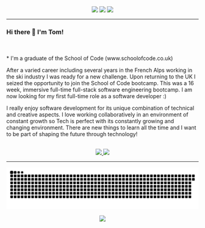 <div align="center"> 
  <a href="https://instagram.com/twjmorris" target="_blank"><img src="https://img.shields.io/badge/-Instagram-%23E4405F?style=for-the-badge&logo=instagram&logoColor=white" target="_blank"></a>
  <a href = "mailto: tom_morris@outlook.com"><img src="https://img.shields.io/badge/-Gmail-%23333?style=for-the-badge&logo=gmail&logoColor=white" target="_blank"></a>
  <a href="https://www.linkedin.com/in/tom-morris-24751863" target="_blank"><img src="https://img.shields.io/badge/-LinkedIn-%230077B5?style=for-the-badge&logo=linkedin&logoColor=white" target="_blank"></a> 
 </div>

<hr>

### Hi there 👋 I'm Tom!
<div>
 <br></br>
* I'm a graduate of the School of Code (www.schoolofcode.co.uk)

After a varied career including several years in the French Alps working in the ski industry I was ready for a new challenge. Upon returning to the UK I seized the opportunity to join the School of Code bootcamp. This was a 16 week, immersive full-time full-stack software engineering bootcamp. I am now looking for my first full-time role as a software developer :)

I really enjoy software development for its unique combination of technical and creative aspects. I love working collaboratively in an environment of constant growth so Tech is perfect with its constantly growing and changing environment. There are new things to learn all the time and I want to be part of shaping the future through technology!
</div>

##



<div align="center">
  <a href="https://github.com/Tommosaurus">
  <img height="150em" src="https://github-readme-stats.vercel.app/api?username=tommosaurus&show_icons=true&theme=light&include_all_commits=true&count_private=true"/>
  <img height="150em" src="https://github-readme-stats.vercel.app/api/top-langs/?username=tommosaurus&layout=compact&langs_count=16&theme=light"/>
</div>
  
<hr>


<p align="center"><img align="center" src="https://github.com/Tommosaurus/Tommosaurus/blob/output/github-contribution-grid-snake.svg" /></p>
  
  <p align="center"><img align="center" src="https://komarev.com/ghpvc/?username=tommosaurus&color=green&label=Views" /></p>
<!--
**Tommosaurus/Tommosaurus** is a ✨ _special_ ✨ repository because its `README.md` (this file) appears on your GitHub profile.

Here are some ideas to get you started:

- 🔭 I’m currently working on ...
- 🌱 I’m currently learning ...
- 👯 I’m looking to collaborate on ...
- 🤔 I’m looking for help with ...
- 💬 Ask me about ...
- 📫 How to reach me: ...
- 😄 Pronouns: ...
- ⚡ Fun fact: ...
-->

